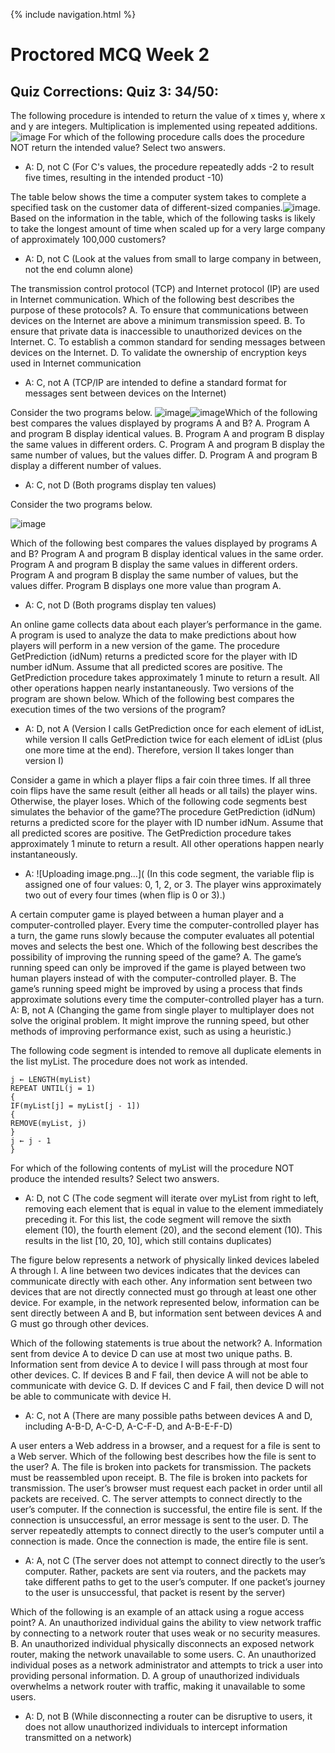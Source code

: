 {% include navigation.html %}

# Proctored MCQ Week 2

## Quiz Corrections: Quiz 3: 34/50:

The following procedure is intended to return the value of x times y, where x and y are integers. Multiplication is implemented using repeated additions.![image](https://user-images.githubusercontent.com/85912486/167026146-294ae3f0-280a-40ee-bace-3d275e73cb14.png) For which of the following procedure calls does the procedure NOT return the intended value? Select two answers.
- A: D, not C (For C's values, the procedure repeatedly adds -2 to result five times, resulting in the intended product -10)

The table below shows the time a computer system takes to complete a specified task on the customer data of different-sized companies.![image](https://user-images.githubusercontent.com/85912486/167026298-caec8e47-9388-4e53-990b-8822037e7110.png). Based on the information in the table, which of the following tasks is likely to take the longest amount of time when scaled up for a very large company of approximately 100,000 customers?
- A: D, not C (Look at the values from small to large company in between, not the end column alone)

The transmission control protocol (TCP) and Internet protocol (IP) are used in Internet communication. Which of the following best describes the purpose of these protocols? A. To ensure that communications between devices on the Internet are above a minimum transmission speed. B. To ensure that private data is inaccessible to unauthorized devices on the Internet. C. To establish a common standard for sending messages between devices on the Internet. D. To validate the ownership of encryption keys used in Internet communication
- A: C, not A (TCP/IP are intended to define a standard format for messages sent between devices on the Internet)

Consider the two programs below. ![image](https://user-images.githubusercontent.com/85912486/167026780-83cf33f0-3063-45c2-a240-bcc39e009495.png)![image](https://user-images.githubusercontent.com/85912486/167026791-0f34edf1-e51e-485a-b643-f58c9bc3ebbf.png)Which of the following best compares the values displayed by programs A and B? A. Program A and program B display identical values. B. Program A and program B display the same values in different orders. C. Program A and program B display the same number of values, but the values differ. D. Program A and program B display a different number of values.
- A: C, not D (Both programs display ten values)

Consider the two programs below.

![image](https://user-images.githubusercontent.com/85912486/167027412-373e75f0-d2be-4579-8130-be356081eaac.png)

Which of the following best compares the values displayed by programs A and B? Program A and program B display identical values in the same order. Program A and program B display the same values in different orders. Program A and program B display the same number of values, but the values differ. Program B displays one more value than program A.
- A: C, not D (Both programs display ten values)

An online game collects data about each player’s performance in the game. A program is used to analyze the data to make predictions about how players will perform in a new version of the game. The procedure GetPrediction (idNum) returns a predicted score for the player with ID number idNum. Assume that all predicted scores are positive. The GetPrediction procedure takes approximately 1 minute to return a result. All other operations happen nearly instantaneously. Two versions of the program are shown below. Which of the following best compares the execution times of the two versions of the program?
- A: D, not A (Version I calls GetPrediction once for each element of idList, while version II calls GetPrediction twice for each element of idList (plus one more time at the end). Therefore, version II takes longer than version I)

Consider a game in which a player flips a fair coin three times. If all three coin flips have the same result (either all heads or all tails) the player wins. Otherwise, the player loses. Which of the following code segments best simulates the behavior of the game?The procedure GetPrediction (idNum) returns a predicted score for the player with ID number idNum. Assume that all predicted scores are positive. The GetPrediction procedure takes approximately 1 minute to return a result. All other operations happen nearly instantaneously.
- A: ![Uploading image.png…]( (In this code segment, the variable flip is assigned one of four values: 0, 1, 2, or 3. The player wins approximately two out of every four times (when flip is 0 or 3).)

A certain computer game is played between a human player and a computer-controlled player. Every time the computer-controlled player has a turn, the game runs slowly because the computer evaluates all potential moves and selects the best one. Which of the following best describes the possibility of improving the running speed of the game? A. The game’s running speed can only be improved if the game is played between two human players instead of with the computer-controlled player. B. The game’s running speed might be improved by using a process that finds approximate solutions every time the computer-controlled player has a turn.
A: B, not A (Changing the game from single player to multiplayer does not solve the original problem. It might improve the running speed, but other methods of improving performance exist, such as using a heuristic.)

The following code segment is intended to remove all duplicate elements in the list myList. The procedure does not work as intended.

    j ← LENGTH(myList)
    REPEAT UNTIL(j = 1)
    {
    IF(myList[j] = myList[j - 1])
    {
    REMOVE(myList, j)
    }
    j ← j - 1
    }

For which of the following contents of myList will the procedure NOT produce the intended results? Select two answers.
- A: D, not C (The code segment will iterate over myList from right to left, removing each element that is equal in value to the element immediately preceding it. For this list, the code segment will remove the sixth element (10), the fourth element (20), and the second element (10). This results in the list [10, 20, 10], which still contains duplicates)

The figure below represents a network of physically linked devices labeled A through I. A line between two devices indicates that the devices can communicate directly with each other. Any information sent between two devices that are not directly connected must go through at least one other device. For example, in the network represented below, information can be sent directly between A and B, but information sent between devices A and G must go through other devices.

Which of the following statements is true about the network? A. Information sent from device A to device D can use at most two unique paths. B. Information sent from device A to device I will pass through at most four other devices. C. If devices B and F fail, then device A will not be able to communicate with device G. D. If devices C and F fail, then device D will not be able to communicate with device H.
- A: C, not A (There are many possible paths between devices A and D, including A-B-D, A-C-D, A-C-F-D, and A-B-E-F-D)

A user enters a Web address in a browser, and a request for a file is sent to a Web server. Which of the following best describes how the file is sent to the user? A. The file is broken into packets for transmission. The packets must be reassembled upon receipt. B. The file is broken into packets for transmission. The user’s browser must request each packet in order until all packets are received. C. The server attempts to connect directly to the user’s computer. If the connection is successful, the entire file is sent. If the connection is unsuccessful, an error message is sent to the user. D. The server repeatedly attempts to connect directly to the user’s computer until a connection is made. Once the connection is made, the entire file is sent.
- A: A, not C (The server does not attempt to connect directly to the user’s computer. Rather, packets are sent via routers, and the packets may take different paths to get to the user’s computer. If one packet’s journey to the user is unsuccessful, that packet is resent by the server)

Which of the following is an example of an attack using a rogue access point? A. An unauthorized individual gains the ability to view network traffic by connecting to a network router that uses weak or no security measures. B. An unauthorized individual physically disconnects an exposed network router, making the network unavailable to some users. C. An unauthorized individual poses as a network administrator and attempts to trick a user into providing personal information. D. A group of unauthorized individuals overwhelms a network router with traffic, making it unavailable to some users.
- A: D, not B (While disconnecting a router can be disruptive to users, it does not allow unauthorized individuals to intercept information transmitted on a network)
